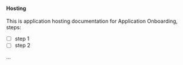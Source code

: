 #### Hosting

This is application hosting documentation for Application Onboarding, steps:

- [ ] step 1
- [ ] step 2

...
